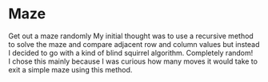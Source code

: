 # Maze
Get out a maze randomly
My initial thought was to use a recursive method to solve the maze and compare adjacent row and column values 
but instead I decided to go with a kind of blind squirrel algorithm.  Completely random!  
I chose this mainly because I was curious how many moves it would take to exit a simple maze using this method.  

